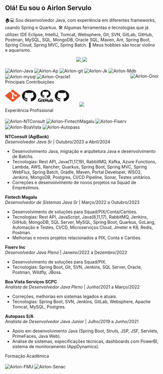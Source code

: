 ## Olá! Eu sou o Airlon Servulo
🏠💻 Sou desenvolvedor Java, com experiência em diferentes frameworks, usando Spring e Quarkus.
🛠 Algumas ferramentas e tecnologias que já utilizei: IDE Eclipse, IntelliJ, Tomcat, Websphere, Git, SVN, GitLab, GitHub, Postman, MySQL, SQL, MongoDB, Oracle SQL, Maven, Ant, Spring Boot, Spring Cloud, Spring MVC, Spring Batch.
🎻 Meus hobbies são tocar violino e aquarismo.

<div align="center">
  <a href="https://github.com/Airlon">
    <img height="180em" src="https://github-readme-stats.vercel.app/api?username=Airlon&show_icons=true&theme=dark&include_all_commits=true&count_private=true"/>
    <img height="180em" src="https://github-readme-stats.vercel.app/api/top-langs/?username=Airlon&layout=compact&langs_count=7&theme=dark"/>
  </a>
</div>
<div style="display: inline_block"><br>
  <img align="center" alt="Airlon-Java" height="40" width="50" src="https://github.com/Airlon/devicon/blob/master/icons/java/java-original-wordmark.svg">
  <img align="center" alt="Airlon-Ap" height="50" width="60" src="https://github.com/Airlon/devicon/blob/master/icons/apache/apache-plain-wordmark.svg">
  <img align="center" alt="Airlon-git" height="50" width="60" src="https://github.com/Airlon/devicon/blob/master/icons/git/git-original-wordmark.svg">
  <img align="center" alt="Airlon-Jk" height="40" width="50" src="https://github.com/Airlon/devicon/blob/master/icons/jenkins/jenkins-original.svg">
  <img align="center" alt="Airlon-Mdb" height="50" width="60" src="https://github.com/Airlon/devicon/blob/master/icons/mongodb/mongodb-plain-wordmark.svg">
  <img align="center" alt="Airlon-mysql" height="50" width="60" src="https://github.com/Airlon/devicon/blob/master/icons/mysql/mysql-original-wordmark.svg">
  <img align="center" alt="Airlon-Oracle1" height="50" width="60" src="https://github.com/Airlon/devicon/blob/master/icons/oracle/oracle-original.svg">
  <img align="right" alt="Airlon-Onoi" src="https://cdn.discordapp.com/attachments/870739713315704993/870740502033600582/63abd40e2e404ce479156f25a2a9d8bf.gif">
</div>
Principais Contribuições
<div style="display: inline_block"><br>
  <img align="center" alt="Airlon-Commits" height="40" width="50" src="https://github.com/devicons/devicon/blob/master/icons/git/git-plain.svg">
  <img align="center" alt="Airlon-Issues" height="40" width="50" src="https://github.com/devicons/devicon/blob/master/icons/github/github-original.svg">
  <img align="center" alt="Airlon-PullRequests" height="40" width="50" src="https://github.com/devicons/devicon/blob/master/icons/github/github-original-wordmark.svg">
  <img align="center" alt="Airlon-CodeReview" height="40" width="50" src="https://github.com/devicons/devicon/blob/master/icons/github/github-original.svg">
</div>
<div align="center">
  <a href="https://github.com/Airlon">
    <img height="150em" src="https://github-profile-trophy.vercel.app/?username=Airlon&theme=dark&no-frame=true&row=1&column=6"/>
  </a>
</div>
Experiência Profissional
<div style="display: inline_block"><br>
  <img align="center" alt="Airlon-NTConsult" height="50" width="60" src="https://github.com/Airlon/devicon/blob/master/icons/oracle/oracle-original.svg">
  <img align="center" alt="Airlon-FintechMagalu" height="50" width="60" src="https://github.com/Airlon/devicon/blob/master/icons/mongodb/mongodb-original.svg">
  <img align="center" alt="Airlon-Fiserv" height="50" width="60" src="https://github.com/Airlon/devicon/blob/master/icons/java/java-original-wordmark.svg">
  <img align="center" alt="Airlon-BoaVista" height="50" width="60" src="https://github.com/Airlon/devicon/blob/master/icons/mysql/mysql-original-wordmark.svg">
  <img align="center" alt="Airlon-Autopass" height="50" width="60" src="https://github.com/Airlon/devicon/blob/master/icons/spring/spring-original-wordmark.svg">
</div>
<div align="left">
  <p><strong>NTConsult (AgiBank)</strong><br>
  <em>Desenvolvedor Java Sr</em> | Outubro/2023 a Abril/2024</p>
  <ul>
    <li>Desenvolvimento Java, migração e arquitetura Java e desenvolvimento de Batchs.</li>
    <li>Tecnologias: Rest API, Java(11,17,19), RabbitMQ, Kafka, Azure Functions, Lambda, AWS, Rancher, Quarkus, Spring Boot, Spring MVC, Spring WebFlux, Spring Batch, Gradle, Maven, Portal Developer, WSO2, Jenkins, MongoDB, Postgres, CI/CD Pipeline, Sonar, Testes unitários.</li>
    <li>Correções e desenvolvimento de novos projetos na Squad de Empréstimos.</li>
  </ul>
</div>
<div align="left">
  <p><strong>Fintech Magalu</strong><br>
  <em>Desenvolvedor de Sistemas Java Sr</em> | Março/2022 a Outubro/2023</p>
  <ul>
    <li>Desenvolvimento de soluções para Squad/PIX/Conta/Cartões.</li>
    <li>Tecnologias: Rest API, JavaScript, Java(8,11,17), RabbitMQ, Jenkins, GitHub, MongoDB, SQL Server, MySQL, Spring Boot, Quarkus, GoLang, Automação e Testes, CI/CD, Microserviços Cloud, Jmeter e K6, Redis, Postman.</li>
    <li>Melhorias e novos projetos relacionados a PIX, Conta e Cartões.</li>
  </ul>
</div>
<div align="left">
  <p><strong>Fiserv Inc</strong><br>
  <em>Desenvolvedor Java Pleno</em> | Janeiro/2022 a Dezembro/2022</p>
  <ul>
    <li>Desenvolvimento de soluções para Squad/PIX.</li>
    <li>Tecnologias: Spring Boot, Git, SVN, Jenkins, SQL Server, Oracle, Postman, Wildfly, JBoss.</li>
  </ul>
</div>
<div align="left">
  <p><strong>Boa Vista Serviços SCPC</strong><br>
  <em>Analista de Desenvolvedor Java Pleno</em> | Junho/2021 a Março/2022</p>
  <ul>
    <li>Correções, melhorias em sistemas legados e atuais.</li>
    <li>Tecnologias: Spring Boot, SVN, Jenkins, GitLab, Websphere, Apache Tomcat, MySQL, Postgres.</li>
  </ul>
</div>
<div align="left">
  <p><strong>Autopass S/A</strong><br>
  <em>Analista de Desenvolvedor Java Junior</em> | Julho/2019 a Junho/2021</p>
  <ul>
    <li>Apoio em desenvolvimento Java (Spring Boot, Struts, JSP, JSF, Servlets, PrimeFaces, Java Web).</li>
    <li>Análise de sistemas, especificações técnicas, dashboards com PowerBI, sistema de monitoramento (AppDynamics).</li>
  </ul>
</div>
Formação Acadêmica
<div style="display: inline_block"><br>
  <img align="center" alt="Airlon-FMU" height="50" width="60" src="https://github.com/Airlon/devicon/blob/master/icons/university/university.svg">
  <img align="center" alt="Airlon-Senac" height="50" width="60" src="https://github.com/Airlon/devicon/blob/master/icons/senac/senac-original.svg">
</div>
